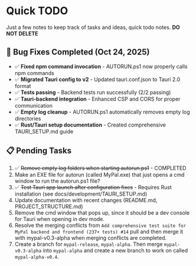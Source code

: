 # Quick TODO
Just a few notes to keep track of tasks and ideas, quick todo notes. 
**DO NOT DELETE**

## 🔧 Bug Fixes Completed (Oct 24, 2025)
- ✅ **Fixed npm command invocation** - AUTORUN.ps1 now properly calls npm commands
- ✅ **Migrated Tauri config to v2** - Updated tauri.conf.json to Tauri 2.0 format
- ✅ **Tests passing** - Backend tests run successfully (2/2 passing)
- ✅ **Tauri-backend integration** - Enhanced CSP and CORS for proper communication
- ✅ **Empty log cleanup** - AUTORUN.ps1 automatically removes empty log directories
- ✅ **Rust/Tauri setup documentation** - Created comprehensive TAURI_SETUP.md guide

## 📋 Pending Tasks

1. ✅ ~~Remove empty log folders when starting autorun.ps1~~ - COMPLETED
2. Make an EXE file for autorun (called MyPal.exe) that just opens a cmd window to run the autorun.ps1 file?
3. ✅ ~~Test Tauri app launch after configuration fixes~~ - Requires Rust installation (see docs/development/TAURI_SETUP.md)
4. Update documentation with recent changes (README.md, PROJECT_STRUCTURE.md)
5. Remove the cmd window that pops up, since it should be a dev console for Tauri when opening in dev mode.
6. Resolve the merging conflicts from `Add comprehensive test suite for MyPal backend and frontend (237+ tests) #14` pull and then merge it with mypal-v0.3-alpha when merging conflicts are completed.
7. Create a branch for `mypal-release`, `mypal-alpha`. Then merge `mypal-v0.3-alpha` into `mypal-alpha` and create a new branch to work on called `mypal-alpha-v0.4`.